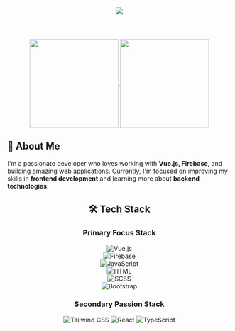 <header align="center">
  <img src="https://capsule-render.vercel.app/api?type=waving&color=auto&height=150&section=header&text=Hello%20Everyone!👋&fontSize=60" />
</header>

<section align="center">
  <a href="https://github.com/anuraghazra/github-readme-stats">
    <img height=200 align="center" src="https://github-readme-stats.vercel.app/api?username=NimNim20&theme=radical" />
  </a>
  
  <a href="https://github.com/anuraghazra/convoychat">
    <img height=200 align="center" src="https://github-readme-stats.vercel.app/api/top-langs?username=NimNim20&theme=radical&layout=compact&langs_count=12&card_width=320" />
  </a>
</section>

<section>
  <h2>🚀 About Me</h2>
I'm a passionate developer who loves working with <strong>Vue.js, Firebase</strong>, and building amazing web applications. Currently, I'm focused on improving my skills in <strong>frontend development</strong> and learning more about <strong>backend technologies</strong>.
</section>

<section align="center">
  <div flex="row">
    <h2>🛠️ Tech Stack</h2>
  <div width=150>
    <h3>Primary Focus Stack</h3>
    
   ![Vue.js](https://img.shields.io/badge/Vue.js-35495E?style=for-the-badge&logo=vue.js&logoColor=4FC08D)  
   ![Firebase](https://img.shields.io/badge/Firebase-ffca28?style=for-the-badge&logo=firebase&logoColor=black)  
   ![JavaScript](https://img.shields.io/badge/JavaScript-323330?style=for-the-badge&logo=javascript&logoColor=F7DF1E)  
   ![HTML](https://img.shields.io/badge/HTML-E34F26?style=for-the-badge&logo=html5&logoColor=white)  
   ![SCSS](https://img.shields.io/badge/SCSS-CC6699?style=for-the-badge&logo=sass&logoColor=white)  
   ![Bootstrap](https://img.shields.io/badge/Bootstrap-563D7C?style=for-the-badge&logo=bootstrap&logoColor=white)  
   
  </div>

  <div width=150>
    <h3>Secondary Passion Stack</h3>

   ![Tailwind CSS](https://img.shields.io/badge/TailwindCSS-38B2AC?style=for-the-badge&logo=tailwind-css&logoColor=white)
   ![React](https://img.shields.io/badge/React-20232A?style=for-the-badge&logo=react&logoColor=61DAFB)
   ![TypeScript](https://img.shields.io/badge/TypeScript-007ACC?style=for-the-badge&logo=typescript&logoColor=white)
    
  </div>
  </div>
</section>

<section>
  
</section>

